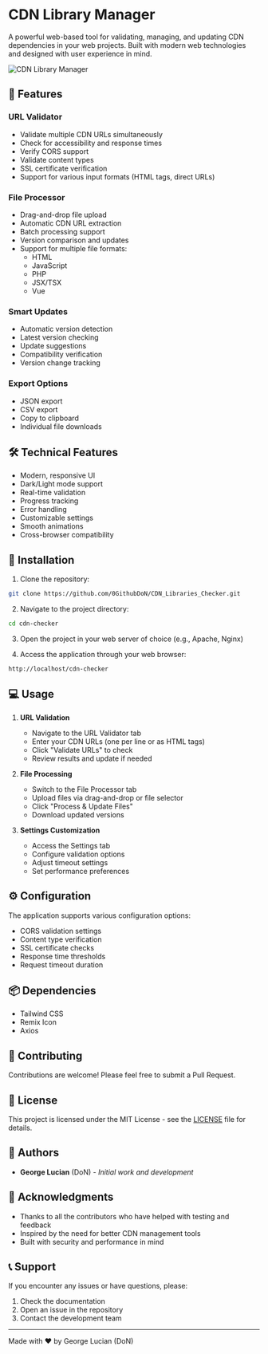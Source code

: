 # CDN Library Manager

A powerful web-based tool for validating, managing, and updating CDN dependencies in your web projects. Built with modern web technologies and designed with user experience in mind.

![CDN Library Manager](assets/images/preview.png)

## 🚀 Features

### URL Validator
- Validate multiple CDN URLs simultaneously
- Check for accessibility and response times
- Verify CORS support
- Validate content types
- SSL certificate verification
- Support for various input formats (HTML tags, direct URLs)

### File Processor
- Drag-and-drop file upload
- Automatic CDN URL extraction
- Batch processing support
- Version comparison and updates
- Support for multiple file formats:
  - HTML
  - JavaScript
  - PHP
  - JSX/TSX
  - Vue

### Smart Updates
- Automatic version detection
- Latest version checking
- Update suggestions
- Compatibility verification
- Version change tracking

### Export Options
- JSON export
- CSV export
- Copy to clipboard
- Individual file downloads

## 🛠️ Technical Features

- Modern, responsive UI
- Dark/Light mode support
- Real-time validation
- Progress tracking
- Error handling
- Customizable settings
- Smooth animations
- Cross-browser compatibility

## 🔧 Installation

1. Clone the repository:
```bash
git clone https://github.com/0GithubDoN/CDN_Libraries_Checker.git
```

2. Navigate to the project directory:
```bash
cd cdn-checker
```

3. Open the project in your web server of choice (e.g., Apache, Nginx)

4. Access the application through your web browser:
```
http://localhost/cdn-checker
```

## 💻 Usage

1. **URL Validation**
   - Navigate to the URL Validator tab
   - Enter your CDN URLs (one per line or as HTML tags)
   - Click "Validate URLs" to check
   - Review results and update if needed

2. **File Processing**
   - Switch to the File Processor tab
   - Upload files via drag-and-drop or file selector
   - Click "Process & Update Files"
   - Download updated versions

3. **Settings Customization**
   - Access the Settings tab
   - Configure validation options
   - Adjust timeout settings
   - Set performance preferences

## ⚙️ Configuration

The application supports various configuration options:

- CORS validation settings
- Content type verification
- SSL certificate checks
- Response time thresholds
- Request timeout duration

## 📦 Dependencies

- Tailwind CSS
- Remix Icon
- Axios

## 🤝 Contributing

Contributions are welcome! Please feel free to submit a Pull Request.

## 📝 License

This project is licensed under the MIT License - see the [LICENSE](LICENSE) file for details.

## 👥 Authors

- **George Lucian** (DoN) - *Initial work and development*

## 🙏 Acknowledgments

- Thanks to all the contributors who have helped with testing and feedback
- Inspired by the need for better CDN management tools
- Built with security and performance in mind

## 📞 Support

If you encounter any issues or have questions, please:
1. Check the documentation
2. Open an issue in the repository
3. Contact the development team

---

Made with ❤️ by George Lucian (DoN) 
